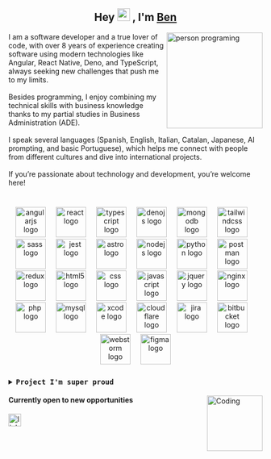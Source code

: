
[//]: # (<p align="center">)

[//]: # (  <img src="https://github.com/thompsonemerson/thompsonemerson/raw/master/cover-thompson.png" height="100"/>)

[//]: # (</p>)

<h2 align="center">Hey <img src="https://media.giphy.com/media/hvRJCLFzcasrR4ia7z/giphy.gif" width="25px"> , I'm <a href="https://github.com/benvalencia">Ben</a></h2>

<div>
  <picture> <img alt="person programing" align="right" src="https://github.com/7oSkaaa/7oSkaaa/blob/main/Images/Right_Side.gif?raw=true" width=190px></picture>
  <div>
    I am a software developer and a true lover of code, with over 8 years of experience creating software using modern technologies like Angular, React Native, Deno, and TypeScript, always seeking new challenges that push me to my limits.
    <br>
    <br>
    Besides programming, I enjoy combining my technical skills with business knowledge thanks to my partial studies in Business Administration (ADE).
    <br>
    <br>
    I speak several languages (Spanish, English, Italian, Catalan, Japanese, AI prompting, and basic Portuguese), which helps me connect with people from different cultures and dive into international projects.
    <br>
    <br>
    If you’re passionate about technology and development, you’re welcome here!
    <br>
  </div>
</div>

###
###
<br/>

<div align="center">
  <img src="https://cdn.simpleicons.org/angular/DD0031" height="60" alt="angularjs logo"  />
  <img width="12">
  <img src="https://cdn.jsdelivr.net/gh/devicons/devicon/icons/react/react-original.svg" height="60" alt="react logo"  />
  <img width="12" />
  <img src="https://cdn.simpleicons.org/typescript/3178C6" height="60" alt="typescript logo"  />
  <img width="12" />
  <img src="https://cdn.jsdelivr.net/gh/devicons/devicon/icons/denojs/denojs-original.svg" height="60" alt="denojs logo"  />
  <img width="12" />
  <img src="https://cdn.simpleicons.org/mongodb/47A248" height="60" alt="mongodb logo"  />
  <img width="12" />
  <img src="https://cdn.simpleicons.org/tailwindcss/06B6D4" height="60" alt="tailwindcss logo"  />
  <img width="12" />
  <img src="https://cdn.simpleicons.org/sass/CC6699" height="60" alt="sass logo"  />
  <img width="12" />
  <img src="https://cdn.simpleicons.org/jest/C21325" height="60" alt="jest logo"  />
  <img width="12" />
  <img src="https://cdn.simpleicons.org/astro/FF5D01" height="60" alt="astro logo"  />
  <img width="12" />
  <img src="https://cdn.simpleicons.org/nodedotjs/339933" height="60" alt="nodejs logo"  />
  <img width="12" />
  <img src="https://cdn.jsdelivr.net/gh/devicons/devicon/icons/python/python-original.svg" height="60" alt="python logo"  />
  <img width="12" />
  <img src="https://skillicons.dev/icons?i=postman" height="60" alt="postman logo"  />
  <img width="12" />
  <img src="https://cdn.jsdelivr.net/gh/devicons/devicon/icons/redux/redux-original.svg" height="60" alt="redux logo"  />
  <img width="12" />
  <img src="https://cdn.simpleicons.org/html5/E34F26" height="60" alt="html5 logo"  />
  <img width="12" />
  <img src="https://cdn.simpleicons.org/css/1572B6" height="60" alt="css logo"  />
  <img width="12" />
  <img src="https://cdn.simpleicons.org/javascript/F7DF1E" height="60" alt="javascript logo"  />
  <img width="12" />
  <img src="https://cdn.simpleicons.org/jquery/0769AD" height="60" alt="jquery logo"  />
  <img width="12" />
  <img src="https://cdn.simpleicons.org/nginx/009639" height="60" alt="nginx logo"  />
  <img width="12" />
  <img src="https://cdn.simpleicons.org/php/777BB4" height="60" alt="php logo"  />
  <img width="12" />
  <img src="https://cdn.jsdelivr.net/gh/devicons/devicon/icons/mysql/mysql-original.svg" height="60" alt="mysql logo"  />
  <img width="12" />
  <img src="https://cdn.jsdelivr.net/gh/devicons/devicon/icons/xcode/xcode-original.svg" height="60" alt="xcode logo"  />
  <img width="12" />
  <img src="https://cdn.simpleicons.org/cloudflare/F38020" height="60" alt="cloudflare logo"  />
  <img width="12" />
  <img src="https://cdn.simpleicons.org/jira/0052CC" height="60" alt="jira logo"  />
  <img width="12" />
  <img src="https://cdn.simpleicons.org/bitbucket/0052CC" height="60" alt="bitbucket logo"  />
  <img width="12" />
  <img src="https://cdn.jsdelivr.net/gh/devicons/devicon/icons/webstorm/webstorm-original.svg" height="60" alt="webstorm logo"  />
  <img width="12" />
  <img src="https://cdn.jsdelivr.net/gh/devicons/devicon/icons/figma/figma-original.svg" height="60" alt="figma logo"  />
</div>

###
###
<details align="left">
  <summary> <b> <samp> Project I'm super proud </samp></b></summary>
  <div>
      <div><img src="https://media.giphy.com/media/hvRJCLFzcasrR4ia7z/giphy.gif" width="25px"> Llamatracker</div>
      <div>
        <div>
          Detalles
        </div>
        <div>
          imagenes
        </div>
      </div>
      <div>
        <div>
          <a href="https://www.llamatracker.net/">www.llamatracker.net</a>
        </div>
        <div>
          <a href="https://github.com/benvalencia/llamatracker_page">Webpage Repository</a>
        </div>
        <div>design repo app</div>
        <div>
          donwload app
        </div>
      </div>
  </div>
</details>
<div>
  <picture>
      <img align="right" alt="Coding" width="110" src="https://cdn.dribbble.com/users/1277312/screenshots/14733298/media/39b1045e593737587dd60e42c8422d1f.gif"/>
  </picture>
  <div>
    <h4>Currently open to new opportunities</h4>
    <a href="https://www.linkedin.com/in/benjaminevalencia/" target="_blank">
      <img src="https://img.shields.io/static/v1?message=LinkedIn&logo=linkedin&label=&color=0077B5&logoColor=white&labelColor=&style=for-the-badge" height="25" alt="linkedin logo"  />
    </a>
  </div>
</div>


